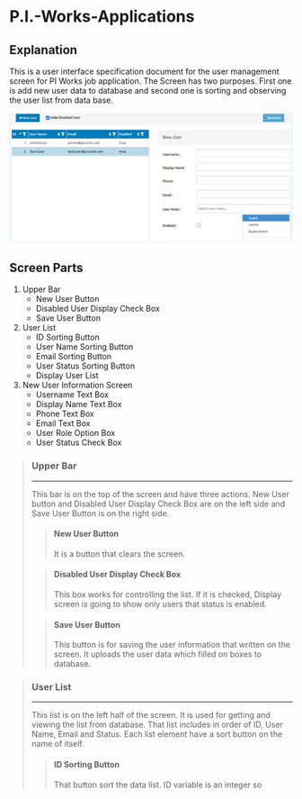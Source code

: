# P.I.-Works-Applications
## Explanation
This is a user interface specification document for the user management screen for PI Works job application. The Screen has two purposes. First one is add new user data to database and second one is sorting and observing the user list from data base. 

![User Management Screen](/PIWorks.png)

## Screen Parts
1. Upper Bar
   - New User Button
   - Disabled User Display Check Box
   - Save User Button
2. User List
   - ID Sorting Button
   - User Name Sorting Button
   - Email Sorting Button
   - User Status Sorting Button
   - Display User List
3. New User Information Screen
   - Username Text Box
   - Display Name Text Box
   - Phone Text Box
   - Email Text Box
   - User Role Option Box
   - User Status Check Box
   
>  ### Upper Bar
>  -------------
>  This bar is on the top of the screen and have three actions. New User button and Disabled User Display Check Box are on the left side and Save User Button is on the right side.
>
>>  #### New User Button
>>   It is a button that clears the screen.
>
>>  #### Disabled User Display Check Box
>>    This box works for controlling the list. If it is checked, Display screen is going to show only users that status is enabled.
>
>>  #### Save User Button
>>    This button is for saving the user information that written on the screen. 
>>    It uploads the user data which filled on boxes to database.

>  ###  User List
>  --------------
>  This list is on the left half of the screen. It is used for getting and viewing the list from database. That list includes in order of ID, User Name, Email and Status. Each list element have a sort button on the name of itself.
>
>>  #### ID Sorting Button
>>  That button sort the data list. ID variable is an integer so 
